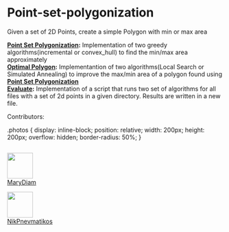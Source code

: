 # Point-set-polygonization
Given a set of 2D Points, create a simple Polygon with min or max area


 **[Point Set Polygonization](./Point-Set-Polygonization):** Implementation of two greedy algorithms(incremental or convex_hull) to find the min/max area approximately\
 **[Optimal Polygon](./Optimal-Polygon):** Implementantion of two algorithms(Local Search or Simulated Annealing) to improve the max/min area of a polygon found using 
  **[Point Set Polygonization](./Point-Set-Polygonization)**\
 **[Evaluate](./Evaluate):** Implementation of a script that runs two set of algorithms for all files with a set of 2d points in a given directory. Results are written in a new file.    


Contributors:

.photos {
  display: inline-block;
  position: relative;
  width: 200px;
  height: 200px;
  overflow: hidden;
  border-radius: 50%;
}

<div class="photos">
<a href="https://github.com/MaryDiam"> 
  <img href="https://github.com/MaryDiam.png"> 
</a> 
</div>
<div class="photos">
<a href="https://github.com/NikPnevmatikos"> 
  <img href="https://github.com/NikPnevmatikos.png"> 
</a> 

</div>

 [<img src="https://github.com/MaryDiam.png" width="60px;"/><br /><sub><a href="https://github.com/MaryDiam">MaryDiam</a></sub>](https://github.com/MaryDiam)

 [<img src="https://github.com/NikPnevmatikos.png" width="60px;"/><br /><sub><a href="https://github.com/NikPnevmatikos">NikPnevmatikos</a></sub>](https://github.com/NikPnevmatikos)


